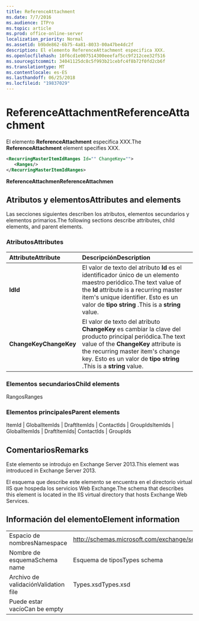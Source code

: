 ```yaml
---
title: ReferenceAttachment
ms.date: 7/7/2016
ms.audience: ITPro
ms.topic: article
ms.prod: office-online-server
localization_priority: Normal
ms.assetid: b9bde862-6b75-4a81-8033-00a47be4dc2f
description: El elemento ReferenceAttachment especifica XXX.
ms.openlocfilehash: 10f6cd1e007514300eeefaf5cc9f212cee32f516
ms.sourcegitcommit: 34041125dc8c5f993b21cebfc4f8b72f0fd2cb6f
ms.translationtype: MT
ms.contentlocale: es-ES
ms.lasthandoff: 06/25/2018
ms.locfileid: "19837029"
---
```

# <a name="referenceattachment"></a><span data-ttu-id="d120c-103">ReferenceAttachment</span><span class="sxs-lookup"><span data-stu-id="d120c-103">ReferenceAttachment</span></span>

<span data-ttu-id="d120c-104">El elemento **ReferenceAttachment** especifica XXX.</span><span class="sxs-lookup"><span data-stu-id="d120c-104">The **ReferenceAttachment** element specifies XXX.</span></span> 
  
```XML
<RecurringMasterItemIdRanges Id="" ChangeKey="">
   <Ranges/>
</RecurringMasterItemIdRanges>
```

 <span data-ttu-id="d120c-105">**ReferenceAttachmen**</span><span class="sxs-lookup"><span data-stu-id="d120c-105">**ReferenceAttachmen**</span></span>
## <a name="attributes-and-elements"></a><span data-ttu-id="d120c-106">Atributos y elementos</span><span class="sxs-lookup"><span data-stu-id="d120c-106">Attributes and elements</span></span>

<span data-ttu-id="d120c-107">Las secciones siguientes describen los atributos, elementos secundarios y elementos primarios.</span><span class="sxs-lookup"><span data-stu-id="d120c-107">The following sections describe attributes, child elements, and parent elements.</span></span>
  
### <a name="attributes"></a><span data-ttu-id="d120c-108">Atributos</span><span class="sxs-lookup"><span data-stu-id="d120c-108">Attributes</span></span>

|<span data-ttu-id="d120c-109">**Attribute**</span><span class="sxs-lookup"><span data-stu-id="d120c-109">**Attribute**</span></span>|<span data-ttu-id="d120c-110">**Descripción**</span><span class="sxs-lookup"><span data-stu-id="d120c-110">**Description**</span></span>|
|:-----|:-----|
|<span data-ttu-id="d120c-111">**Id**</span><span class="sxs-lookup"><span data-stu-id="d120c-111">**Id**</span></span> <br/> |<span data-ttu-id="d120c-112">El valor de texto del atributo **Id** es el identificador único de un elemento maestro periódico.</span><span class="sxs-lookup"><span data-stu-id="d120c-112">The text value of the **Id** attribute is a recurring master item's unique identifier.</span></span> <span data-ttu-id="d120c-113">Esto es un valor de **tipo string** .</span><span class="sxs-lookup"><span data-stu-id="d120c-113">This is a **string** value.</span></span>  <br/> |
|<span data-ttu-id="d120c-114">**ChangeKey**</span><span class="sxs-lookup"><span data-stu-id="d120c-114">**ChangeKey**</span></span> <br/> |<span data-ttu-id="d120c-115">El valor de texto del atributo **ChangeKey** es cambiar la clave del producto principal periódica.</span><span class="sxs-lookup"><span data-stu-id="d120c-115">The text value of the **ChangeKey** attribute is the recurring master item's change key.</span></span> <span data-ttu-id="d120c-116">Esto es un valor de **tipo string** .</span><span class="sxs-lookup"><span data-stu-id="d120c-116">This is a **string** value.</span></span>  <br/> |
   
### <a name="child-elements"></a><span data-ttu-id="d120c-117">Elementos secundarios</span><span class="sxs-lookup"><span data-stu-id="d120c-117">Child elements</span></span>

<span data-ttu-id="d120c-118">Rangos</span><span class="sxs-lookup"><span data-stu-id="d120c-118">Ranges</span></span>
  
### <a name="parent-elements"></a><span data-ttu-id="d120c-119">Elementos principales</span><span class="sxs-lookup"><span data-stu-id="d120c-119">Parent elements</span></span>

<span data-ttu-id="d120c-120">ItemId | GlobalItemIds | DraftItemIds | ContactIds | GroupIds</span><span class="sxs-lookup"><span data-stu-id="d120c-120">ItemIds | GlobalItemIds | DraftItemIds| ContactIds | GroupIds</span></span>
  
## <a name="remarks"></a><span data-ttu-id="d120c-121">Comentarios</span><span class="sxs-lookup"><span data-stu-id="d120c-121">Remarks</span></span>

<span data-ttu-id="d120c-122">Este elemento se introdujo en Exchange Server 2013.</span><span class="sxs-lookup"><span data-stu-id="d120c-122">This element was introduced in Exchange Server 2013.</span></span>
  
<span data-ttu-id="d120c-123">El esquema que describe este elemento se encuentra en el directorio virtual IIS que hospeda los servicios Web Exchange.</span><span class="sxs-lookup"><span data-stu-id="d120c-123">The schema that describes this element is located in the IIS virtual directory that hosts Exchange Web Services.</span></span>
  
## <a name="element-information"></a><span data-ttu-id="d120c-124">Información del elemento</span><span class="sxs-lookup"><span data-stu-id="d120c-124">Element information</span></span>

|||
|:-----|:-----|
|<span data-ttu-id="d120c-125">Espacio de nombres</span><span class="sxs-lookup"><span data-stu-id="d120c-125">Namespace</span></span>  <br/> |http://schemas.microsoft.com/exchange/services/2006/types  <br/> |
|<span data-ttu-id="d120c-126">Nombre de esquema</span><span class="sxs-lookup"><span data-stu-id="d120c-126">Schema name</span></span>  <br/> |<span data-ttu-id="d120c-127">Esquema de tipos</span><span class="sxs-lookup"><span data-stu-id="d120c-127">Types schema</span></span>  <br/> |
|<span data-ttu-id="d120c-128">Archivo de validación</span><span class="sxs-lookup"><span data-stu-id="d120c-128">Validation file</span></span>  <br/> |<span data-ttu-id="d120c-129">Types.xsd</span><span class="sxs-lookup"><span data-stu-id="d120c-129">Types.xsd</span></span>  <br/> |
|<span data-ttu-id="d120c-130">Puede estar vacío</span><span class="sxs-lookup"><span data-stu-id="d120c-130">Can be empty</span></span>  <br/> ||
   


